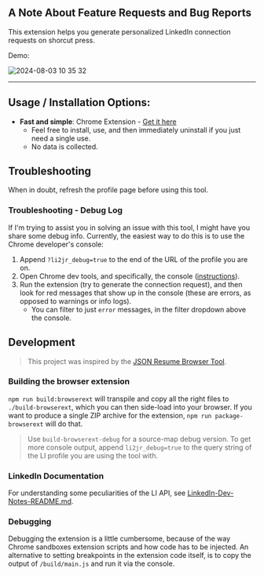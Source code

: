## A Note About Feature Requests and Bug Reports

This extension helps you generate personalized LinkedIn connection requests on shorcut press.

Demo:

![2024-08-03 10 35 32](https://github.com/user-attachments/assets/b78af7ce-d68b-4cfa-a1ff-f7caf62170b0)

---

## Usage / Installation Options:

-   **Fast and simple**: Chrome Extension - [Get it here](https://chrome.google.com/webstore/detail/linkedin-connection-request-text-generator/your-extension-id)
    -   Feel free to install, use, and then immediately uninstall if you just need a single use.
    -   No data is collected.

## Troubleshooting

When in doubt, refresh the profile page before using this tool.

### Troubleshooting - Debug Log

If I'm trying to assist you in solving an issue with this tool, I might have you share some debug info. Currently, the easiest way to do this is to use the Chrome developer's console:

1. Append `?li2jr_debug=true` to the end of the URL of the profile you are on.
2. Open Chrome dev tools, and specifically, the console ([instructions](https://developers.google.com/web/tools/chrome-devtools/open#console)).
3. Run the extension (try to generate the connection request), and then look for red messages that show up in the console (these are errors, as opposed to warnings or info logs).
    - You can filter to just `error` messages, in the filter dropdown above the console.

## Development

> This project was inspired by the [JSON Resume Browser Tool](https://github.com/joshuatz/linkedin-to-jsonresume).

### Building the browser extension

`npm run build:browserext` will transpile and copy all the right files to `./build-browserext`, which you can then side-load into your browser. If you want to produce a single ZIP archive for the extension, `npm run package-browserext` will do that.

> Use `build-browserext-debug` for a source-map debug version. To get more console output, append `li2jr_debug=true` to the query string of the LI profile you are using the tool with.

### LinkedIn Documentation

For understanding some peculiarities of the LI API, see [LinkedIn-Dev-Notes-README.md](./docs/LinkedIn-Dev-Notes-README.md).

### Debugging

Debugging the extension is a little cumbersome, because of the way Chrome sandboxes extension scripts and how code has to be injected. An alternative to setting breakpoints in the extension code itself, is to copy the output of `/build/main.js` and run it via the console.
